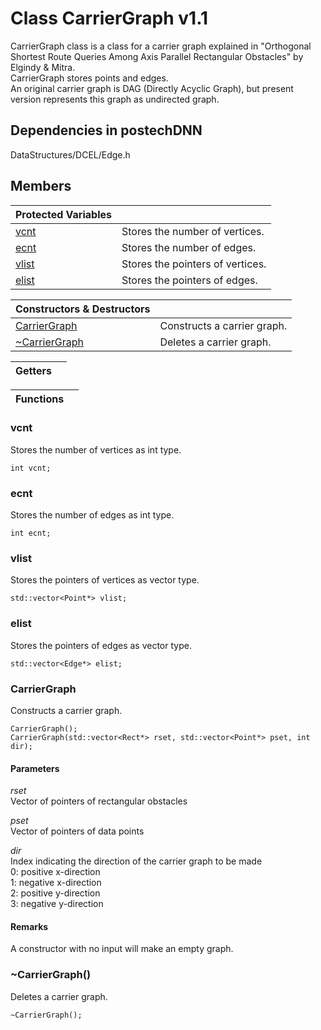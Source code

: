 # Class CarrierGraph v1.1
CarrierGraph class is a class for a carrier graph explained in "Orthogonal Shortest Route Queries Among Axis Parallel Rectangular Obstacles" by Elgindy & Mitra.  
CarrierGraph stores points and edges.  
An original carrier graph is DAG (Directly Acyclic Graph), but present version represents this graph as undirected graph.

## Dependencies in postechDNN
DataStructures/DCEL/Edge.h

## Members
|Protected Variables||
|:---|:---|
|[vcnt](#vcnt)|Stores the number of vertices.|
|[ecnt](#ecnt)|Stores the number of edges.|
|[vlist](#vlist)|Stores the pointers of vertices.|
|[elist](#elist)|Stores the pointers of edges.|

|Constructors & Destructors||
|:---|:---|
|[CarrierGraph](#CarrierGraph)|Constructs a carrier graph.|
|[~CarrierGraph](#CarrierGraph-1)|Deletes a carrier graph.|

|Getters||
|:---|:---|

|Functions||
|:---|:---|

### vcnt
Stores the number of vertices as int type.
```
int vcnt;
```
### ecnt
Stores the number of edges as int type.
```
int ecnt;
```
### vlist
Stores the pointers of vertices as vector type.
```
std::vector<Point*> vlist;
```
### elist
Stores the pointers of edges as vector type.
```
std::vector<Edge*> elist;
```
### CarrierGraph
Constructs a carrier graph.
```
CarrierGraph();  
CarrierGraph(std::vector<Rect*> rset, std::vector<Point*> pset, int dir);
```
#### Parameters
*rset*  
Vector of pointers of rectangular obstacles

*pset*  
Vector of pointers of data points

*dir*  
Index indicating the direction of the carrier graph to be made  
0: positive x-direction  
1: negative x-direction  
2: positive y-direction  
3: negative y-direction
#### Remarks
A constructor with no input will make an empty graph.
### ~CarrierGraph()
Deletes a carrier graph.
```
~CarrierGraph();
```
